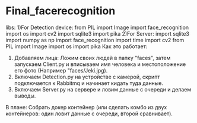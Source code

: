 # Final_facerecognition
libs:
1)For Detection device:
  from PIL import Image
  import face_recognition
  import os
  import cv2
  import sqlite3
  import pika
2)For Server:
  import sqlite3
  import numpy as np
  import face_recognition
  import time
  import cv2
  from PIL import Image
  import os
  import pika
Как это работает: 
1) Добавляем лица:
   Ложим своих людей в папку "faces", затем запускаем Client.py и вписываем имя человека и местоположение его фото (Например    "faces/Jeki.jpg).
2) Включаем Detection.py на устройстве с камерой, скрипт подключается к Rabbitmq и начинает кидать туда данные.
3) Включаем Server.py на сервере и ловим данные с очереди и делаем выводы.

В плане:
Собрать докер контейнер (или сделать комбо из двух контейнеров: один ловит данные с очереди, второй сравнивает).
